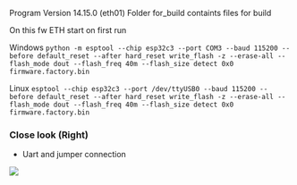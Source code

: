 Program Version	14.15.0 (eth01) 
Folder for_build containts files for build

On this fw ETH start on first run

Windows
 ```python -m esptool --chip esp32c3 --port COM3 --baud 115200 --before default_reset --after hard_reset write_flash -z --erase-all --flash_mode dout --flash_freq 40m --flash_size detect 0x0 firmware.factory.bin```

Linux
```esptool --chip esp32c3 --port /dev/ttyUSB0 --baud 115200 --before default_reset --after hard_reset write_flash -z --erase-all --flash_mode dout --flash_freq 40m --flash_size detect 0x0 firmware.factory.bin```

### Close look (Right)
* Uart and jumper connection

<img src="https://s214vla.storage.yandex.net/rdisk/801f4405220a6d49de32f252d2c5dbf8b47fdd93196c2ded3e5972c2818c374a/67c37aec/oo2Pr-rO6druIpfEhwtV-h3Hl4qhnJfRcylbUDV8MOJIuE7o5oGYWHYP7n6mju-rQfKNk8Oay9qcQOLH42l4Pg==?uid=0&filename=2025-03-01%2020-05-48.png&disposition=inline&hash=&limit=0&content_type=image%2Fpng&owner_uid=0&fsize=728351&hid=23af63ef5ae35b30030d0032d9b07139&media_type=image&tknv=v2&etag=fe06bd8df4da263f3dfa792ba4b1db6f&ts=62f4e8a639300&s=68e0147ecf78a1074c5e08e83fbc24bb29f8572ee35ee1853470bbccaa4f9702&pb=U2FsdGVkX19NRa4ICa9_hlzUl6L9YTeY1kOYver0oVLW8PmU5YQ0_KjzCcU94sz5zLXeGRaaFrEECs5poleUrpBCZogsFqJi0r8vQvQO4EY">
